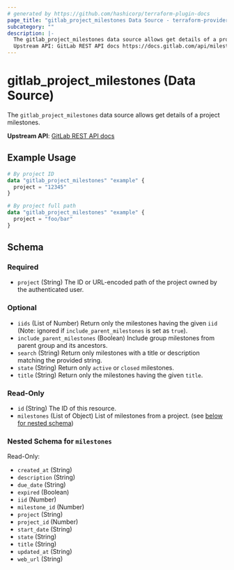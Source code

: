 ```yaml
---
# generated by https://github.com/hashicorp/terraform-plugin-docs
page_title: "gitlab_project_milestones Data Source - terraform-provider-gitlab"
subcategory: ""
description: |-
  The gitlab_project_milestones data source allows get details of a project milestones.
  Upstream API: GitLab REST API docs https://docs.gitlab.com/api/milestones/
---
```


# gitlab_project_milestones (Data Source)

The `gitlab_project_milestones` data source allows get details of a project milestones.

**Upstream API**: [GitLab REST API docs](https://docs.gitlab.com/api/milestones/)

## Example Usage

```terraform
# By project ID
data "gitlab_project_milestones" "example" {
  project = "12345"
}

# By project full path
data "gitlab_project_milestones" "example" {
  project = "foo/bar"
}
```

<!-- schema generated by tfplugindocs -->
## Schema

### Required

- `project` (String) The ID or URL-encoded path of the project owned by the authenticated user.

### Optional

- `iids` (List of Number) Return only the milestones having the given `iid` (Note: ignored if `include_parent_milestones` is set as `true`).
- `include_parent_milestones` (Boolean) Include group milestones from parent group and its ancestors.
- `search` (String) Return only milestones with a title or description matching the provided string.
- `state` (String) Return only `active` or `closed` milestones.
- `title` (String) Return only the milestones having the given `title`.

### Read-Only

- `id` (String) The ID of this resource.
- `milestones` (List of Object) List of milestones from a project. (see [below for nested schema](#nestedatt--milestones))

<a id="nestedatt--milestones"></a>
### Nested Schema for `milestones`

Read-Only:

- `created_at` (String)
- `description` (String)
- `due_date` (String)
- `expired` (Boolean)
- `iid` (Number)
- `milestone_id` (Number)
- `project` (String)
- `project_id` (Number)
- `start_date` (String)
- `state` (String)
- `title` (String)
- `updated_at` (String)
- `web_url` (String)

